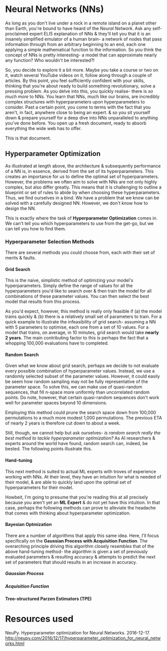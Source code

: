 # Neural Networks (NNs)
As long as you don't live under a rock in a remote island on a planet other than Earth, you're bound to have heard of the *Neural Network*. Ask any self-proclaimed expert ELI5 explanation of NNs & they'll tell you that it is an insanely simplified emulator of a human brain- a network of nodes that pass information through from an arbitrary beginning to an end, each one applying a simple mathematical function to the information. So you think the concept of NNs is pretty interesting- a model that can approximate nearly any function? Who wouldn't be interested?!

So, you decide to explore it a bit more. Maybe you take a course or two on it, watch several YouTube videos on it, follow along through a couple of articles. By this point, you feel sufficiently confident with your skills, thinking that you're about ready to build something revolutionary, solve a pressing problem. As you delve into this, you quickly realise- there is _so much more_ to NNs. You learn that NNs, much like our brains, are incredibly complex structures with hyperparameters upon hyperparameters to consider. Past a certain point, you come to terms with the fact that you aren't, in fact, anywhere close to being an expert. & so you sit yourself down & prepare yourself for a deep dive into NNs unparalleled to anything you've done before. You open up a fresh document, ready to absorb everything the wide web has to offer.

This is that document.



## Hyperparameter Optimization
As illustrated at length above, the architecture & subsequently performance of a NN is, in essence, derived from the set of its hyperparameters. This creates an importance for us to define the optimal set of hyperparameters. However, the problems we often aim to solve with NNs are not only highly complex, but also differ greatly. This means that it is challenging to outline a blueprint or set of rules to abide by when choosing these hyperparameters. Thus, we find ourselves in a bind. We have a problem that we know can be solved with a carefully designed NN. However, we don't know how to design the NN.

This is exactly where the task of **Hyperparameter Optimization** comes in. We can't tell you which hyperparameters to use from the get-go, but we can tell you how to find them.

### Hyperparameter Selection Methods
There are several methods you could choose from, each with their set of merits & faults. 

#### Grid Search
This is the naive, simplistic method of optimizing your model's hyperparameters. Simply define the range of values for all the hyperparameters you'd like to search over & then train the model for all combinations of these parameter values. You can then select the best model that results from this process.

As you'd expect, however, this method is really only feasible if (a) the model trains quickly & (b) there is a relatively small set of parameters to train. For a quick example to illustrate the infeasibility of grid search- assuming a NN with 5 parameters to optimise, each one from a set of 10 values. For a model that trains, on average, in 10 minutes, grid search would take **nearly 2 years**. The main contributing factor to this is perhaps the fact that a whopping 100,000 evaluations have to completed.

#### Random Search
Given what we know about grid search, perhaps we decide to not evaluate every possible combination of hyperparameter values. Instead, we use a randomly selected subset of the parameter values. However, it could easily be seem how random sampling may not be fully representative of the parameter space. To solve this, we can make use of quasi-random sequences, that fill n-space more uniformly than uncorrelated random points. Do note, however, that certain quasi-random sequences don't work well for parameter spaces beyond 10 dimensions.

Employing this method could prune the search space down from 100,000 permutations to a much more modest 1,000 permutations. The previous ETA of nearly 2 years is therefore cut down to about a week.

Still, though, we cannot help but ask ourselves- *is random search really the best method to tackle hyperparameter optimization?* As AI researchers & experts around the world have found, random search can, indeed, be bested. The following points illustrate this.

#### Hand-tuning
This next method is suited to actual ML experts with troves of experience working with NNs. At their level, they have an intuition for what is needed of their model, & are able to quickly land upon the optimal set of hyperparameters for their model.

Howbeit, I'm going to presume that you're reading this at all precisely because you aren't yet an **ML Expert** & do not yet have this intuition. In that case, perhaps the following methods can prove to alleviate the headache that comes with thinking about hyperparameter optimization.

#### Bayesian Optmization
There are a number of algorithms that apply this same idea. Here, I'll focus specifically on the **Gaussian Process with Acquisition Function**. The overarching principle driving this algorithm closely resembles that of the above hand-tuning method- the algorithm is given a set of previously evaluated parameters & resulting accuracy & attempts to predict the next set of parameters that should results in an increase in accuracy. 

##### Gaussian Process


##### Acquisition Function


#### Tree-structured Parzen Estimators (TPE)


# Resources used
NeuPy. Hyperparameter optimization for Neural Networks. 2016-12-17. http://neupy.com/2016/12/17/hyperparameter_optimization_for_neural_networks.html